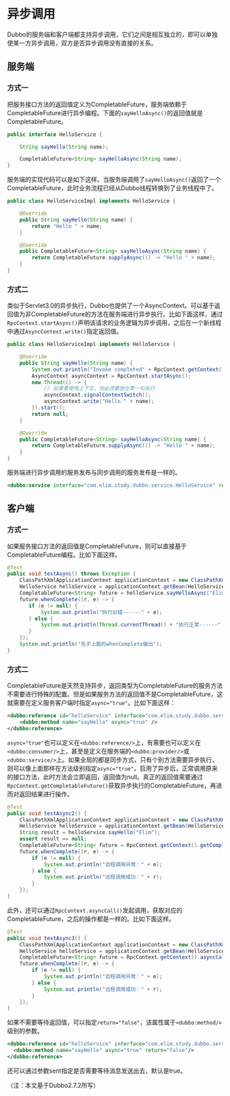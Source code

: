 # 异步调用

Dubbo的服务端和客户端都支持异步调用，它们之间是相互独立的，即可以单独使某一方异步调用，双方是否异步调用没有直接的关系。

## 服务端

### 方式一

把服务接口方法的返回值定义为CompletableFuture，服务端依赖于CompletableFuture进行异步编程。下面的`sayHelloAsync()`的返回值就是CompletableFuture。

```java
public interface HelloService {

    String sayHello(String name);

    CompletableFuture<String> sayHelloAsync(String name);
}
```

服务端的实现代码可以是如下这样。当服务端调用了`sayHelloAsync()`返回了一个CompletableFuture，此时业务流程已经从Dubbo线程转换到了业务线程中了。

```java
public class HelloServiceImpl implements HelloService {

    @Override
    public String sayHello(String name) {
        return "Hello " + name;
    }

    @Override
    public CompletableFuture<String> sayHelloAsync(String name) {
        return CompletableFuture.supplyAsync(() -> "Hello " + name);
    }
}
```

### 方式二

类似于Servlet3.0的异步执行，Dubbo也提供了一个AsyncContext。可以基于返回值为非CompletableFuture的方法在服务端进行异步执行。比如下面这样，通过`RpcContext.startAsync()`声明该请求的业务逻辑为异步调用，之后在一个新线程中通过`AsyncContext.write()`指定返回值。

```java
public class HelloServiceImpl implements HelloService {

    @Override
    public String sayHello(String name) {
        System.out.println("Invoke completed" + RpcContext.getContext().getAttachment("ABC"));
        AsyncContext asyncContext = RpcContext.startAsync();
        new Thread(() -> {
            // 如果要使用上下文，则必须要放在第一句执行
            asyncContext.signalContextSwitch();
            asyncContext.write("Hello " + name);
        }).start();
        return null;
    }

    @Override
    public CompletableFuture<String> sayHelloAsync(String name) {
        return CompletableFuture.supplyAsync(() -> "Hello " + name);
    }
}
```

服务端进行异步调用的服务发布与同步调用的服务发布是一样的。

```xml
<dubbo:service interface="com.elim.study.dubbo.service.HelloService" ref="helloService" />
```

## 客户端

### 方式一

如果服务接口方法的返回值是CompletableFuture，则可以直接基于CompletableFuture编程。比如下面这样。

```java
@Test
public void testAsync() throws Exception {
    ClassPathXmlApplicationContext applicationContext = new ClassPathXmlApplicationContext("/hello-client.xml");
    HelloService helloService = applicationContext.getBean(HelloService.class);
    CompletableFuture<String> future = helloService.sayHelloAsync("Elim");
    future.whenComplete((r, e) -> {
       if (e != null) {
           System.out.println("执行出错------" + e);
       } else {
           System.out.println(Thread.currentThread() + "执行正常------" + r);
       }
    });
    System.out.println("先于上面的whenComplete输出");
}
```

### 方式二

CompletableFuture是天然支持异步，返回类型为CompletableFuture的服务方法不需要进行特殊的配置。但是如果服务方法的返回值不是CompletableFuture，这就需要在定义服务客户端时指定`async="true"`。比如下面这样：

```xml
<dubbo:reference id="helloService" interface="com.elim.study.dubbo.service.HelloService" >
    <dubbo:method name="sayHello" async="true" />
</dubbo:reference>
```

`async="true"`也可以定义在`<dubbo:reference/>`上，有需要也可以定义在`<dubbo:consumer/>`上，甚至是定义在服务端的`<dubbo:provider/>`或`<dubbo:service/>`上。如果全局的都是同步方式，只有个别方法需要异步执行，则可以像上面那样在方法级别指定`async="true"`。启用了异步后，正常调用原来的接口方法，此时方法会立即返回，返回值为null。真正的返回值需要通过`RpcContext.getCompletableFuture()`获取异步执行的CompletableFuture，再进而对返回结果进行操作。

```java
@Test
public void testAsync2() {
    ClassPathXmlApplicationContext applicationContext = new ClassPathXmlApplicationContext("/hello-client.xml");
    HelloService helloService = applicationContext.getBean(HelloService.class);
    String result = helloService.sayHello("Elim");
    assert result == null;
    CompletableFuture<String> future = RpcContext.getContext().getCompletableFuture();
    future.whenComplete((r, e) -> {
        if (e != null) {
            System.out.println("远程调用异常：" + e);
        } else {
            System.out.println("远程调用成功：" + r);
        }
    });
}
```

此外，还可以通过`RpcContext.asyncCall()`发起调用，获取对应的CompletableFuture，之后的操作都是一样的。比如下面这样。

```java
@Test
public void testAsync3() {
    ClassPathXmlApplicationContext applicationContext = new ClassPathXmlApplicationContext("/hello-client.xml");
    HelloService helloService = applicationContext.getBean(HelloService.class);
    CompletableFuture<String> future = RpcContext.getContext().asyncCall(() -> helloService.sayHello("Elim"));
    future.whenComplete((r, e) -> {
        if (e != null) {
            System.out.println("远程调用异常：" + e);
        } else {
            System.out.println("远程调用成功：" + r);
        }
    });
}
```

如果不需要等待返回值，可以指定`return="false"`，该属性属于`<dubbo:method/>`级别的参数。

```xml
<dubbo:reference id="helloService" interface="com.elim.study.dubbo.service.HelloService">
  <dubbo:method name="sayHello" async="true" return="false"/>
</dubbo:reference>
```

还可以通过参数sent指定是否需要等待消息发送出去，默认是true。

（注：本文基于Dubbo2.7.2所写）